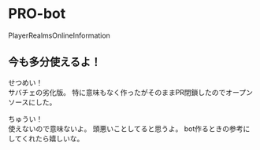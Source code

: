 # PRO-bot
PlayerRealmsOnlineInformation

## 今も多分使えるよ！

せつめい！<br>
サバチェの劣化版。
特に意味もなく作ったがそのままPR閉鎖したのでオープンソースにした。

ちゅうい！<br>
使えないので意味ないよ。
頭悪いことしてると思うよ。
bot作るときの参考にしてくれたら嬉しいな。
